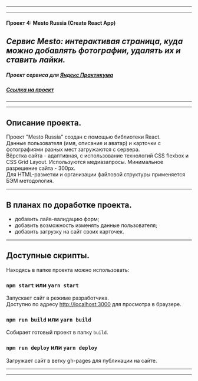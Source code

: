 ***
***
#### Проект 4: Mesto Russia (Create React App)
## *Сервис Mesto: интерактивая страница, куда можно добавлять фотографии, удалять их и ставить лайки.*
##### Проект сервиса для [Яндекс Практикума](https://praktikum.yandex.ru/)
##### [Ссылка на проект](https://github.com/akr-Tamara-A/mesto-react)
***
***

## Описание проекта.
Проект "Mesto Russia" создан с помощью библиотеки React. <br />
Данные пользователя (имя, описание и аватар) и карточки с фотографиями разных мест загружаются с сервера.<br />
Вёрстка сайта - адаптивная, с использование технологий CSS flexbox и CSS Grid Layout. Используются медиазапросы. 
Минимальное разрешение сайта - 300px.<br />
Для HTML-разметки и организации файловой структуры применяется БЭМ методология.<br />

***

## В планах по доработке проекта.
* добавить лайв-валидацию форм;
* добавить возможность изменять данные пользователя;
* добавить загрузку на сайт своих карточек.<br />

***

## Доступные скрипты.
Находясь в папке проекта можно использовать:

### `npm start` или `yarn start`
Запускает сайт в режиме разработчика.<br />
Доступно по адресу [http://localhost:3000](http://localhost:3000) для просмотра в браузере.

### `npm run build` или `yarn build`
Собирает готовый проект в папку `build`.<br />

### `npm run deploy` или `yarn deploy`
Загружает сайт в ветку gh-pages для публикации на сайте.<br />
***
***